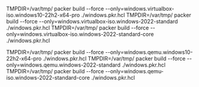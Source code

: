 TMPDIR=/var/tmp/ packer build --force --only=windows.virtualbox-iso.windows10-22h2-x64-pro  ./windows.pkr.hcl
TMPDIR=/var/tmp/ packer build --force --only=windows.virtualbox-iso.windows-2022-standard  ./windows.pkr.hcl
TMPDIR=/var/tmp/ packer build --force --only=windows.virtualbox-iso.windows-2022-standard-core  ./windows.pkr.hcl

TMPDIR=/var/tmp/ packer build --force --only=windows.qemu.windows10-22h2-x64-pro  ./windows.pkr.hcl
TMPDIR=/var/tmp/ packer build --force --only=windows.qemu.windows-2022-standard  ./windows.pkr.hcl
TMPDIR=/var/tmp/ packer build --force --only=windows.qemu-iso.windows-2022-standard-core  ./windows.pkr.hcl